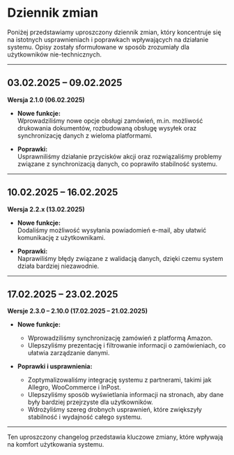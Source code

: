 # Dziennik zmian

Poniżej przedstawiamy uproszczony dziennik zmian, który koncentruje się na istotnych usprawnieniach i poprawkach wpływających na działanie systemu. Opisy zostały sformułowane w sposób zrozumiały dla użytkowników nie-technicznych.

---

## 03.02.2025 – 09.02.2025

**Wersja 2.1.0 (06.02.2025)**

- **Nowe funkcje:**  
  Wprowadziliśmy nowe opcje obsługi zamówień, m.in. możliwość drukowania dokumentów, rozbudowaną obsługę wysyłek oraz synchronizację danych z wieloma platformami.

- **Poprawki:**  
  Usprawniliśmy działanie przycisków akcji oraz rozwiązaliśmy problemy związane z synchronizacją danych, co poprawiło stabilność systemu.

---

## 10.02.2025 – 16.02.2025

**Wersja 2.2.x (13.02.2025)**

- **Nowe funkcje:**  
  Dodaliśmy możliwość wysyłania powiadomień e-mail, aby ułatwić komunikację z użytkownikami.

- **Poprawki:**  
  Naprawiliśmy błędy związane z walidacją danych, dzięki czemu system działa bardziej niezawodnie.

---

## 17.02.2025 – 23.02.2025

**Wersje 2.3.0 – 2.10.0 (17.02.2025 – 21.02.2025)**

- **Nowe funkcje:**  
  - Wprowadziliśmy synchronizację zamówień z platformą Amazon.  
  - Ulepszyliśmy prezentację i filtrowanie informacji o zamówieniach, co ułatwia zarządzanie danymi.

- **Poprawki i usprawnienia:**  
  - Zoptymalizowaliśmy integrację systemu z partnerami, takimi jak Allegro, WooCommerce i InPost.  
  - Ulepszyliśmy sposób wyświetlania informacji na stronach, aby dane były bardziej przejrzyste dla użytkowników.  
  - Wdrożyliśmy szereg drobnych usprawnień, które zwiększyły stabilność i wydajność całego systemu.

---

Ten uproszczony changelog przedstawia kluczowe zmiany, które wpływają na komfort użytkowania systemu.
